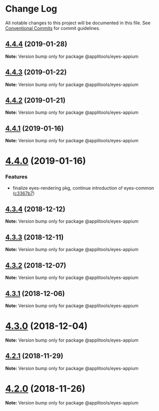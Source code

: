 # Change Log

All notable changes to this project will be documented in this file.
See [Conventional Commits](https://conventionalcommits.org) for commit guidelines.

## [4.4.4](https://github.com/applitools/eyes.sdk.javascript1/compare/@applitools/eyes-appium@4.4.3...@applitools/eyes-appium@4.4.4) (2019-01-28)

**Note:** Version bump only for package @applitools/eyes-appium





## [4.4.3](https://github.com/applitools/eyes.sdk.javascript1/compare/@applitools/eyes-appium@4.4.2...@applitools/eyes-appium@4.4.3) (2019-01-22)

**Note:** Version bump only for package @applitools/eyes-appium





## [4.4.2](https://github.com/applitools/eyes.sdk.javascript1/compare/@applitools/eyes-appium@4.4.1...@applitools/eyes-appium@4.4.2) (2019-01-21)

**Note:** Version bump only for package @applitools/eyes-appium





## [4.4.1](https://github.com/applitools/eyes.sdk.javascript1/compare/@applitools/eyes-appium@4.4.0...@applitools/eyes-appium@4.4.1) (2019-01-16)

**Note:** Version bump only for package @applitools/eyes-appium





# [4.4.0](https://github.com/applitools/eyes.sdk.javascript1/compare/@applitools/eyes-appium@4.3.4...@applitools/eyes-appium@4.4.0) (2019-01-16)


### Features

* finalize eyes-rendering pkg, continue introduction of eyes-common ([c3367b7](https://github.com/applitools/eyes.sdk.javascript1/commit/c3367b7))





## [4.3.4](https://github.com/applitools/eyes.sdk.javascript1/compare/@applitools/eyes-appium@4.3.3...@applitools/eyes-appium@4.3.4) (2018-12-12)

**Note:** Version bump only for package @applitools/eyes-appium





## [4.3.3](https://github.com/applitools/eyes.sdk.javascript1/compare/@applitools/eyes-appium@4.3.2...@applitools/eyes-appium@4.3.3) (2018-12-11)

**Note:** Version bump only for package @applitools/eyes-appium





## [4.3.2](https://github.com/applitools/eyes.sdk.javascript1/compare/@applitools/eyes-appium@4.3.1...@applitools/eyes-appium@4.3.2) (2018-12-07)

**Note:** Version bump only for package @applitools/eyes-appium





## [4.3.1](https://github.com/applitools/eyes.sdk.javascript1/compare/@applitools/eyes-appium@4.3.0...@applitools/eyes-appium@4.3.1) (2018-12-06)

**Note:** Version bump only for package @applitools/eyes-appium





# [4.3.0](https://github.com/applitools/eyes.sdk.javascript1/compare/@applitools/eyes-appium@4.2.1...@applitools/eyes-appium@4.3.0) (2018-12-04)

**Note:** Version bump only for package @applitools/eyes-appium





## [4.2.1](https://github.com/applitools/eyes.sdk.javascript1/compare/@applitools/eyes-appium@4.2.0...@applitools/eyes-appium@4.2.1) (2018-11-29)

**Note:** Version bump only for package @applitools/eyes-appium





# [4.2.0](https://github.com/applitools/eyes.sdk.javascript1/compare/@applitools/eyes-appium@4.1.0...@applitools/eyes-appium@4.2.0) (2018-11-26)

**Note:** Version bump only for package @applitools/eyes-appium
